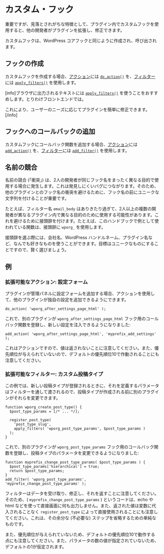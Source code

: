 <!--
# Custom Hooks
-->

# カスタム・フック

<!--
An important, but often overlooked practice is using custom hooks in your plugin so that other developers can extend and modify it.
-->

重要ですが、見落とされがちな特徴として、プラグイン内でカスタムフックを使用すると、他の開発者がプラグインを拡張し、修正できます。

<!--
Custom hooks are created and called in the same way that WordPress Core hooks are.
-->

カスタムフックは、WordPress コアフックと同じように作成され、呼び出されます。

<!--
## Create a Hook
-->

## フックの作成

<!--
To create a custom hook, use [`do_action()`](https://developer.wordpress.org/reference/functions/do_action/) for [Actions](https://developer.wordpress.org/plugins/hooks/actions/) and [`apply_filters()`](https://developer.wordpress.org/reference/functions/apply_filters/) for [Filters](https://developer.wordpress.org/plugins/hooks/filters/).
-->

カスタムフックを作成する場合、[アクション](https://developer.wordpress.org/plugins/hooks/actions/)には [`do_action()`](https://developer.wordpress.org/reference/functions/do_action/) を、[フィルター](https://developer.wordpress.org/plugins/hooks/filters/)には [`apply_filters()`](https://developer.wordpress.org/reference/functions/apply_filters/) を使用します。

<!--
[info]We recommend using [`apply_filters()`](https://developer.wordpress.org/reference/functions/apply_filters/) on any text that is output to the browser. Particularly on the frontend.
-->

[info]ブラウザに出力されるテキストには [`apply_filters()`](https://developer.wordpress.org/reference/functions/apply_filters/) を使うことをおすすめします。とりわけフロントエンドでは。

<!--
This makes it easier for plugins to be modified according to the user's needs.[/info]
-->

これにより、ユーザーのニーズに応じてプラグインを簡単に修正できます。[/info]

<!--
## Add a Callback to the Hook
-->

## フックへのコールバックの追加

<!--
To add a callback function to a custom hook, use [`add_action()`](https://developer.wordpress.org/reference/functions/add_action/) for [Actions](https://developer.wordpress.org/plugins/hooks/actions/) and [`add_filter()`](https://developer.wordpress.org/reference/functions/add_filter/) for [Filters](https://developer.wordpress.org/plugins/hooks/filters/).
-->

カスタムフックにコールバック関数を追加する場合、[アクション](https://developer.wordpress.org/plugins/hooks/actions/)には [`add_action()`](https://developer.wordpress.org/reference/functions/add_action/) を、[フィルター](https://developer.wordpress.org/plugins/hooks/filters/)には [`add_filter()`](https://developer.wordpress.org/reference/functions/add_filter/) を使用します。

<!--
## Naming Conflicts
-->

## 名前の競合

<!--
Naming conflicts ("collisions") occur when two developers use the same hook name for completely different purposes. This leads to difficult to find bugs. So it's important to prefix your hook names with a unique string to avoid hook name collisions.collisions with other plugins.
-->

名前の競合 (「衝突」) は、2人の開発者が同じフック名をまったく異なる目的で使用する場合に発生します。これは発見しにくいバグにつながります。そのため、他のプラグインとのフック名の衝突を避けるために、フック名の前にユニークな文字列を付けることが重要です。

<!--
For example, a filter named `email_body` is generic enough that two or more developers could use this hook in different plugins for different purposes. So to avoid this, a prefix is added. For example, functions used as examples in this handbook use `wporg_` as the prefix.
-->

たとえば、フィルター名 `email_body` はありきたり過ぎて、2人以上の複数の開発者が異なるプラグイン内で異なる目的のために使用する可能性があります。これを避けるために接頭辞を付けます。たとえば、このハンドブックで例として使われている関数は、接頭辞に `wporg_` を使用します。

<!--
When you choose your prefix, you can use your company name, your wp handle, the plugin name, anything you like really. The goal is to make it unique so choose wisely.
-->

接頭辞を選ぶ際には、会社名、WordPress ハンドルネーム、プラグイン名など、なんでも好きなものを使うことができます。目標はユニークなものにすることですので、賢く選びましょう。

<!--
## Examples
-->

## 例

<!--
### Extensible Action: Settings Form
-->

### 拡張可能なアクション: 設定フォーム

<!--
If your plugin adds a settings form to the Administrative Panels, you can use Actions to allow other plugins to add their own settings to it.
-->

プラグインが管理パネルに設定フォームを追加する場合、アクションを使用して、他のプラグインが独自の設定を追加できるようにできます。

```
do_action( 'wporg_after_settings_page_html' );
```

<!--
Now another plugin can register a callback function for the `wporg_after_settings_page_html` hook and inject new settings:
-->

これで、別のプラグインが `wporg_after_settings_page_html` フック用のコールバック関数を登録し、新しい設定を注入できるようになりました:

```
add_action( 'wporg_after_settings_page_html', 'myprefix_add_settings' );
```

<!--
Note that because this is an action, no value is returned. Also note that since no priority is given, it will run at default priority 10.
-->

これはアクションですので、値は返されないことに注意してください。また、優先順位が与えられていないので、デフォルトの優先順位10で作動されることにも注意してください。

<!--
### Extensible Filter: Custom Post Type
-->

### 拡張可能なフィルター: カスタム投稿タイプ

<!--
In this example, when the new post type is registered, the parameters that define it are passed through a filter, so another plugin can change them before the post type is created.
-->

この例では、新しい投稿タイプが登録されるときに、それを定義するパラメータはフィルターを通して渡されるので、投稿タイプが作成される前に別のプラグインがそれらを変更できます。

```
function wporg_create_post_type() {
  $post_type_params = [/* ... */];

  register_post_type(
    'post_type_slug',
    apply_filters( 'wporg_post_type_params', $post_type_params )
  );
}
```

<!--
Now another plugin can register a callback function for the `wporg_post_type_params` hook and change post type parameters:
-->

これで、別のプラグインが `wporg_post_type_params` フック用のコールバック関数を登録し、投稿タイプのパラメータを変更できるようになりました:

```
function myprefix_change_post_type_params( $post_type_params ) {
  $post_type_params['hierarchical'] = true;
  return $post_type_params;
}
add_filter( 'wporg_post_type_params', 'myprefix_change_post_type_params' );
```

<!--
Note that filters take data, modify it, and return it. So the code called ( `myprefix_change_post_type_params` ) doesn't output anything using echo or html, or anything else directly to the screen. Also note that the returned value is used directly by `register_post_type` without being assigned to a variable first. This is simple to skip that extra (an unnecessary) step.
-->

フィルターはデータを受け取り、修正し、それを返すことに注意してください。そのため、( `myprefix_change_post_type_params` ) というコードは、echo や html などを使って直接画面に何も出力しません。また、返された値は変数に代入されることなく `register_post_type` によって直接使用されることにも注意してください。これは、その余分な (不必要な) ステップを省略するための単純なものです。

<!--
Also note that since no priority is given, it will run at default priority 10. And since there is no value for the number of parameters expected, the default of one is assumed.
-->

また、優先順位が与えられていないため、デフォルトの優先順位10で動作する点にも注意してください。また、パラメータの数の値が指定されていないため、デフォルトの1が仮定されます。
